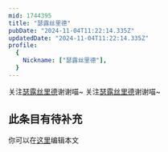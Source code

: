 ```yaml
---
mid: 1744395
title: "瑟露丝里德"
pubDate: "2024-11-04T11:22:14.335Z"
updatedDate: "2024-11-04T11:22:14.335Z"
profile:
  {
    Nickname: ["瑟露丝里德"],
  }
---
```


关注[瑟露丝里德](https://space.bilibili.com/1744395)谢谢喵~ 关注[瑟露丝里德](https://space.bilibili.com/1744395)谢谢喵~

## 此条目有待补充
你可以在[这里](https://github.com/Yuhanawa/VTuber.ICU-Content/edit/master/v/瑟露丝里德/index.md)编辑本文
